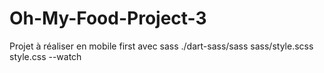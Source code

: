 # Oh-My-Food-Project-3
Projet à réaliser en mobile first avec sass
./dart-sass/sass sass/style.scss style.css --watch

